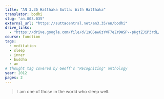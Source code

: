 ```yaml
---
title: "AN 3.35 Hatthaka Sutta: With Hatthaka"
translator: bodhi
slug: "an.003.035"
external_url: "https://suttacentral.net/an3.35/en/bodhi"
drive_links:
  - "https://drive.google.com/file/d/1sGSaw6zYWF7eZrDWSP--pHgtZJiP3rdL/view?usp=drivesdk"
course: function
tags:
  - meditation
  - sleep
  - inner
  - buddha
  - an
# thought tag covered by Geoff's "Recognizing" anthology
year: 2012
pages: 2
---
```


> I am one of those in the world who sleep well.
